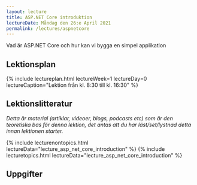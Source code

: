```yaml
---
layout: lecture
title: ASP.NET Core introduktion
lectureDate: Måndag den 26:e April 2021
permalink: /lectures/aspnetcore
---
```


Vad är ASP.NET Core och hur kan vi bygga en simpel applikation

## Lektionsplan

{% include lectureplan.html lectureWeek=1 lectureDay=0 lectureCaption="Lektion från kl. 8:30 till kl. 16:30" %}

## Lektionslitteratur
*Detta är material (artiklar, videoer, blogs, podcasts etc) som är den teoretiska bas för denna lektion, det antas att du har läst/set/lystnad detta innan lektionen starter.*

{% include lecturenontopics.html lectureData="lecture_asp_net_core_introduction" %}
{% include lecturetopics.html lectureData="lecture_asp_net_core_introduction" %}

## Uppgifter
